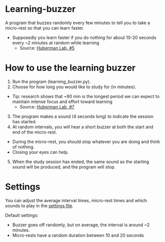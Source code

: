 # Learning-buzzer
A program that buzzes randomly every few minutes to tell you to take a micro-rest so that you can learn faster.

- Supposedly you learn faster if you do nothing for about 10-20 seconds every ~2 minutes at random while learning
    - Source: [Huberman Lab, #5](https://hubermanlab.com/teach-and-learn-better-with-a-neuroplasticity-super-protocol/)
 
# How to use the learning buzzer
1. Run the program (learning_buzzer.py).
2. Choose for how long you would like to study for (in minutes).
- Tip: research shows that ~90 min is the longest period we can expect to maintain intense focus and effort toward learning 
    - Source: [Huberman Lab, #7](https://hubermanlab.com/teach-and-learn-better-with-a-neuroplasticity-super-protocol/)
3. The program makes a sound (4 seconds long) to indicate the session has started. 
4. At random intervals, you will hear a short buzzer at both the start and end of the micro-rest.
- During the micro-rest, you should stop whatever you are doing and think of nothing. 
- Closing your eyes can help.
5. When the study session has ended, the same sound as the starting sound will be produced, and the program will stop.

# Settings
You can adjust the average interval times, micro-rest times and which sounds to play in the [settings file](https://github.com/kkipkemoi/Learning-buzzer/blob/main/utils/settings.py).

Default settings:
- Buzzer goes off randomly, but on average, the interval is around ~2 minutes. 
- Micro-rests have a random duration between 10 and 20 seconds
